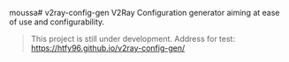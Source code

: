 moussa# v2ray-config-gen
V2Ray Configuration generator aiming at ease of use and configurability.

> This project is still under development. Address for test: https://htfy96.github.io/v2ray-config-gen/ 
